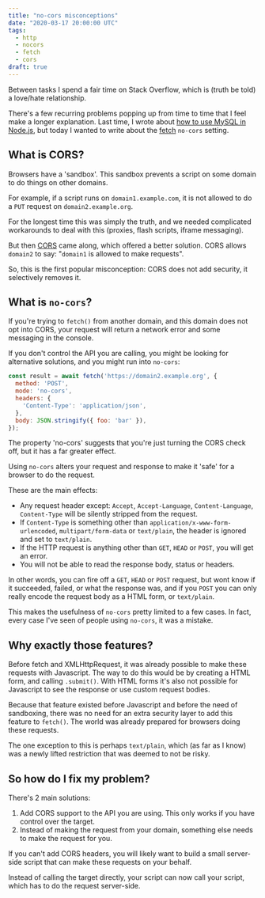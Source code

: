```yaml
---
title: "no-cors misconceptions"
date: "2020-03-17 20:00:00 UTC"
tags:
  - http
  - nocors
  - fetch
  - cors
draft: true
---
```


Between tasks I spend a fair time on Stack Overflow, which is (truth be told)
a love/hate relationship.

There's a few recurring problems popping up from time to time that I feel make
a longer explanation. Last time, I wrote about [how to use MySQL in Node.js][1],
but today I wanted to write about the [fetch][2] `no-cors` setting.

What is CORS?
-------------

Browsers have a 'sandbox'. This sandbox prevents a script on some domain to do
things on other domains.

For example, if a script runs on `domain1.example.com`, it is not allowed to do
a `PUT` request on `domain2.example.org`.

For the longest time this was simply the truth, and we needed complicated
workarounds to deal with this (proxies, flash scripts, iframe messaging).

But then [CORS][3] came along, which offered a better solution. CORS allows
`domain2` to say: "`domain1` is allowed to make requests".

So, this is the first popular misconception: CORS does not add security, it
selectively removes it.

What is `no-cors`?
------------------

If you're trying to `fetch()` from another domain, and this domain does not
opt into CORS, your request will return a network error and some messaging
in the console.

If you don't control the API you are calling, you might be looking for
alternative solutions, and you might run into `no-cors`:

```javascript
const result = await fetch('https://domain2.example.org', {
  method: 'POST',
  mode: 'no-cors',
  headers: {
    'Content-Type': 'application/json',
  },
  body: JSON.stringify({ foo: 'bar' }),
});
```

The property 'no-cors' suggests that you're just turning the CORS check off,
but it has a far greater effect.

Using `no-cors` alters your request and response to make it 'safe' for a
browser to do the request.

These are the main effects:

* Any request header except: `Accept`, `Accept-Language`, `Content-Language`,
  `Content-Type` will be silently stripped from the request.
* If `Content-Type` is something other than `application/x-www-form-urlencoded`,
  `multipart/form-data` or `text/plain`, the header is ignored and set to
  `text/plain`.
* If the HTTP request is anything other than `GET`, `HEAD` or `POST`, you will
  get an error.
* You will not be able to read the response body, status or headers.

In other words, you can fire off a `GET`, `HEAD` or `POST` request, but wont
know if it succeeded, failed, or what the response was, and if you `POST`
you can only really encode the request body as a HTML form, or `text/plain`.

This makes the usefulness of `no-cors` pretty limited to a few cases. In fact,
every case I've seen of people using `no-cors`, it was a mistake.


Why exactly those features? 
---------------------------

Before fetch and XMLHttpRequest, it was already possible to make these
requests with Javascript. The way to do this would be by creating a HTML form,
and calling `.submit()`. With HTML forms it's also not possible for Javascript
to see the response or use custom request bodies.

Because that feature existed before Javascript and before the need of
sandboxing, there was no need for an extra security layer to add this feature
to `fetch()`. The world was already prepared for browsers doing these
requests.

The one exception to this is perhaps `text/plain`, which (as far as I know) was
a newly lifted restriction that was deemed to not be risky.


So how do I fix my problem?
---------------------------

There's 2 main solutions:

1. Add CORS support to the API you are using. This only works if you have
   control over the target.
2. Instead of making the request from your domain, something else needs to
   make the request for you.

If you can't add CORS headers, you will likely want to build a small
server-side script that can make these requests on your behalf.

Instead of calling the target directly, your script can now call your script,
which has to do the request server-side.


[1]: https://evertpot.com/executing-a-mysql-query-in-nodejs/
[2]: https://developer.mozilla.org/en-US/docs/Web/API/Fetch_API/Using_Fetch 
[3]: https://developer.mozilla.org/en-US/docs/Web/HTTP/CORS
